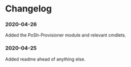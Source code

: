 # Changelog

### 2020-04-26
Added the PoSh-Provisioner module and relevant cmdlets.

### 2020-04-25
Added readme ahead of anything else.